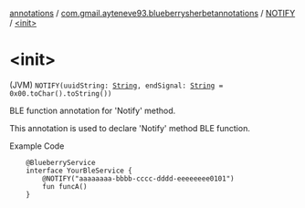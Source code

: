 [annotations](../../index.md) / [com.gmail.ayteneve93.blueberrysherbetannotations](../index.md) / [NOTIFY](index.md) / [&lt;init&gt;](./-init-.md)

# &lt;init&gt;

(JVM) `NOTIFY(uuidString: `[`String`](https://kotlinlang.org/api/latest/jvm/stdlib/kotlin/-string/index.html)`, endSignal: `[`String`](https://kotlinlang.org/api/latest/jvm/stdlib/kotlin/-string/index.html)` = 0x00.toChar().toString())`

BLE function annotation for 'Notify' method.

This annotation is used to declare 'Notify' method BLE function.

Example Code

```
    @BlueberryService
    interface YourBleService {
        @NOTIFY("aaaaaaaa-bbbb-cccc-dddd-eeeeeeee0101")
        fun funcA()
    }
```

